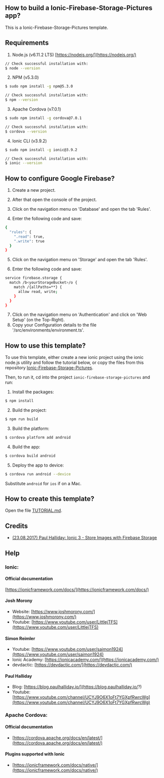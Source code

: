 ## How to build a Ionic-Firebase-Storage-Pictures app?

This is a Ionic-Firebase-Storage-Pictures template.

## Requirements
1. Node.js (v6.11.2 LTS) [https://nodejs.org/](https://nodejs.org/)
  ```bash
  // Check successful installation with:
  $ node --version
  ```
2. NPM (v5.3.0)
  ```bash
  $ sudo npm install -g npm@5.3.0
  ```
  ```bash
  // Check successful installation with:
  $ npm --version
  ```
3. Apache Cordova (v7.0.1)
  ```bash
  $ sudo npm install -g cordova@7.0.1
  ```
  ```bash
  // Check successful installation with:
  $ cordova --version
  ```
4. Ionic CLI (v3.9.2)
  ```bash
  $ sudo npm install -g ionic@3.9.2
  ```
  ```bash
  // Check successful installation with:
  $ ionic --version
  ```

## How to configure Google Firebase?

1. Create a new project.

2. After that open the console of the project.

3. Click on the navigation menu on 'Database' and open the tab 'Rules'.

4. Enter the following code and save:
  ```bash
  {
    "rules": {
      ".read": true,
      ".write": true
    }
  }
  ```
5. Click on the navigation menu on 'Storage' and open the tab 'Rules'.

6. Enter the following code and save:
  ```bash
  service firebase.storage {
    match /b<yourStorageBucket>/o {
      match /{allPaths=**} {
        allow read, write;
      }
    }
  }
  ```
7. Click on the navigation menu on 'Authentication' and click on 'Web Setup' (on the Top-Right).
8. Copy your Configuration details to the file '/src/environments/environment.ts'.

## How to use this template?

To use this template, either create a new ionic project using the ionic node.js utility and follow the tutorial below, or copy the files from this repository [Ionic-Firebase-Storage-Pictures](https://github.com/jschax/ionic-firebase-storage-pictures).

Then, to run it, cd into the project `ionic-firebase-storage-pictures` and run:

1. Install the packages:
  ```bash
  $ npm install
  ```
2. Build the project:
  ```bash
  $ npm run build
  ```
3. Build the platform:
  ```bash
  $ cordova platform add android
  ```
4. Build the app:
  ```bash
  $ cordova build android
  ```
5. Deploy the app to device:
  ```bash
  $ cordova run android --device
  ```

Substitute `android` for `ios` if on a Mac.

## How to create this template?
Open the file [TUTORIAL.md](TUTORIAL.md).

## Credits
- [(23.08.2017) Paul Halliday: Ionic 3 - Store Images with Firebase Storage](https://www.youtube.com/watch?v=urFpUVjLw0Y)


## Help
### Ionic:

#### Official documentation
[https://ionicframework.com/docs/](https://ionicframework.com/docs/)

#### Josh Morony
- Website: [https://www.joshmorony.com/](https://www.joshmorony.com/)
- Youtube: [https://www.youtube.com/user/LittlejTFS](https://www.youtube.com/user/LittlejTFS)

#### Simon Reimler
- Youtube: [https://www.youtube.com/user/saimon1924](https://www.youtube.com/user/saimon1924)
- Ionic Academy: [https://ionicacademy.com/](https://ionicacademy.com/)
- devdactic: [https://devdactic.com/](https://devdactic.com/)

#### Paul Halliday
- Blog: [https://blog.paulhalliday.io/](https://blog.paulhalliday.io/?)
- Youtube: [https://www.youtube.com/channel/UCYJ9O6X1oFt7YGXpfRwrcWg](https://www.youtube.com/channel/UCYJ9O6X1oFt7YGXpfRwrcWg)

### Apache Cordova:
#### Official documentation
- [https://cordova.apache.org/docs/en/latest/](https://cordova.apache.org/docs/en/latest/)

#### Plugins supported with Ionic
- [https://ionicframework.com/docs/native/](https://ionicframework.com/docs/native/) 
